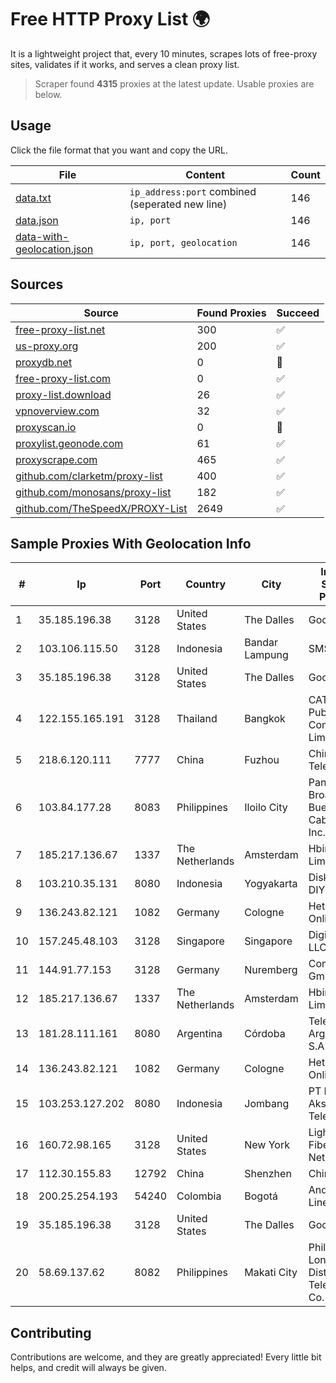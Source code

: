 
# Free HTTP Proxy List 🌍

It is a lightweight project that, every 10 minutes, scrapes lots of free-proxy sites, validates if it works, and serves a clean proxy list.


> Scraper found **4315** proxies at the latest update. Usable proxies are below.

## Usage

Click the file format that you want and copy the URL.


|File|Content|Count|
|----|-------|-----|
|[data.txt](https://raw.githubusercontent.com/themiralay/Proxy-List-World/master/data.txt)|`ip_address:port` combined (seperated new line)|146|
|[data.json](https://raw.githubusercontent.com/themiralay/Proxy-List-World/master/data.json)|`ip, port`|146|
|[data-with-geolocation.json](https://raw.githubusercontent.com/themiralay/Proxy-List-World/master/data-with-geolocation.json)|`ip, port, geolocation`|146|

## Sources

|Source|Found Proxies|Succeed|
|------|-------------|-------|
|[free-proxy-list.net](https://free-proxy-list.net)|300|✅|
|[us-proxy.org](https://www.us-proxy.org)|200|✅|
|[proxydb.net](http://proxydb.net)|0|🚫|
|[free-proxy-list.com](https://free-proxy-list.com/?page=&port=&type%5B%5D=http&type%5B%5D=https&up_time=0&search=Search)|0|✅|
|[proxy-list.download](https://www.proxy-list.download/HTTP)|26|✅|
|[vpnoverview.com](https://vpnoverview.com/privacy/anonymous-browsing/free-proxy-servers)|32|✅|
|[proxyscan.io](https://www.proxyscan.io)|0|🚫|
|[proxylist.geonode.com](https://proxylist.geonode.com/api/proxy-list?limit=300&page=1&sort_by=lastChecked&sort_type=desc&protocols=http,https)|61|✅|
|[proxyscrape.com](https://api.proxyscrape.com/v2/?request=displayproxies&protocol=http&timeout=10000&country=all&ssl=all&anonymity=all)|465|✅|
|[github.com/clarketm/proxy-list](https://raw.githubusercontent.com/clarketm/proxy-list/master/proxy-list-raw.txt)|400|✅|
|[github.com/monosans/proxy-list](https://raw.githubusercontent.com/monosans/proxy-list/main/proxies/http.txt)|182|✅|
|[github.com/TheSpeedX/PROXY-List](https://raw.githubusercontent.com/TheSpeedX/PROXY-List/master/http.txt)|2649|✅|


## Sample Proxies With Geolocation Info

|#|Ip|Port|Country|City|Internet Service Provider|
|-|--|----|-------|----|-------------------------|
|1|35.185.196.38|3128|United States|The Dalles|Google LLC|
|2|103.106.115.50|3128|Indonesia|Bandar Lampung|SMSNET|
|3|35.185.196.38|3128|United States|The Dalles|Google LLC|
|4|122.155.165.191|3128|Thailand|Bangkok|CAT Telecom Public Company Limited|
|5|218.6.120.111|7777|China|Fuzhou|China Telecom|
|6|103.84.177.28|8083|Philippines|Iloilo City|Panay Broadband / Buenavista Cable TV., Inc.|
|7|185.217.136.67|1337|The Netherlands|Amsterdam|Hbing Limited|
|8|103.210.35.131|8080|Indonesia|Yogyakarta|Diskominfo DIY|
|9|136.243.82.121|1082|Germany|Cologne|Hetzner Online GmbH|
|10|157.245.48.103|3128|Singapore|Singapore|DigitalOcean, LLC|
|11|144.91.77.153|3128|Germany|Nuremberg|Contabo GmbH|
|12|185.217.136.67|1337|The Netherlands|Amsterdam|Hbing Limited|
|13|181.28.111.161|8080|Argentina|Córdoba|Telecom Argentina S.A|
|14|136.243.82.121|1082|Germany|Cologne|Hetzner Online GmbH|
|15|103.253.127.202|8080|Indonesia|Jombang|PT Media Akses Telematika|
|16|160.72.98.165|3128|United States|New York|Lightower Fiber Networks I|
|17|112.30.155.83|12792|China|Shenzhen|China Mobile|
|18|200.25.254.193|54240|Colombia|Bogotá|Andinet ON Line|
|19|35.185.196.38|3128|United States|The Dalles|Google LLC|
|20|58.69.137.62|8082|Philippines|Makati City|Philippine Long Distance Telephone Co.|



## Contributing

Contributions are welcome, and they are greatly appreciated! Every
little bit helps, and credit will always be given.

